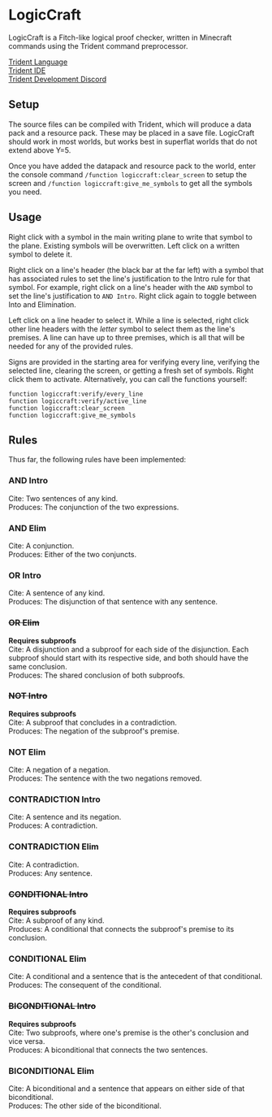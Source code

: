 # LogicCraft

LogicCraft is a Fitch-like logical proof checker, written in
Minecraft commands using the Trident command preprocessor.

[Trident Language](https://github.com/Energyxxer/Trident-Language/releases)  
[Trident IDE](https://github.com/Energyxxer/Trident-UI/releases)  
[Trident Development Discord](https://discord.gg/VpfA3c6)

## Setup

The source files can be compiled with Trident, which will produce
a data pack and a resource pack. These may be placed in a save
file. LogicCraft should work in most worlds, but works best in
superflat worlds that do not extend above Y=5.

Once you have added the datapack and resource pack to the world,
enter the console command `/function logiccraft:clear_screen` to
setup the screen and `/function logiccraft:give_me_symbols` to get
all the symbols you need.

## Usage

Right click with a symbol in the main writing plane to write that
symbol to the plane. Existing symbols will be overwritten. Left
click on a written symbol to delete it.

Right click on a line's header (the black bar at the far left) with
a symbol that has associated rules to set the line's justification
to the Intro rule for that symbol. For example, right click on a
line's header with the `AND` symbol to set the line's justification
to `AND Intro`. Right click again to toggle between Into and
Elimination.

Left click on a line header to select it. While a line is selected,
right click other line headers with the *letter* symbol to select
them as the line's premises. A line can have up to three premises,
which is all that will be needed for any of the provided rules.

Signs are provided in the starting area for verifying every line,
verifying the selected line, clearing the screen, or getting a
fresh set of symbols. Right click them to activate. Alternatively,
you can call the functions yourself:
```mcfunction
function logiccraft:verify/every_line
function logiccraft:verify/active_line
function logiccraft:clear_screen
function logiccraft:give_me_symbols
```

## Rules

Thus far, the following rules have been implemented:

### AND Intro
Cite: Two sentences of any kind.  
Produces: The conjunction of the two expressions.
### AND Elim
Cite: A conjunction.  
Produces: Either of the two conjuncts.
### OR Intro
Cite: A sentence of any kind.  
Produces: The disjunction of that sentence with any sentence.
### ~~OR Elim~~
**Requires subproofs**  
Cite: A disjunction and a subproof for each side of the disjunction.
Each subproof should start with its respective side, and both should
have the same conclusion.  
Produces: The shared conclusion of both subproofs.
### ~~NOT Intro~~
**Requires subproofs**  
Cite: A subproof that concludes in a contradiction.  
Produces: The negation of the subproof's premise.
### NOT Elim
Cite: A negation of a negation.  
Produces: The sentence with the two negations removed.
### CONTRADICTION Intro
Cite: A sentence and its negation.  
Produces: A contradiction.
### CONTRADICTION Elim
Cite: A contradiction.  
Produces: Any sentence.
### ~~CONDITIONAL Intro~~
**Requires subproofs**  
Cite: A subproof of any kind.  
Produces: A conditional that connects the subproof's premise to its
conclusion.
### CONDITIONAL Elim
Cite: A conditional and a sentence that is the antecedent of that
conditional.  
Produces: The consequent of the conditional.
### ~~BICONDITIONAL Intro~~
**Requires subproofs**  
Cite: Two subproofs, where one's premise is the other's conclusion
and vice versa.  
Produces: A biconditional that connects the two sentences.
### BICONDITIONAL Elim
Cite: A biconditional and a sentence that appears on either side of
that biconditional.  
Produces: The other side of the biconditional.
